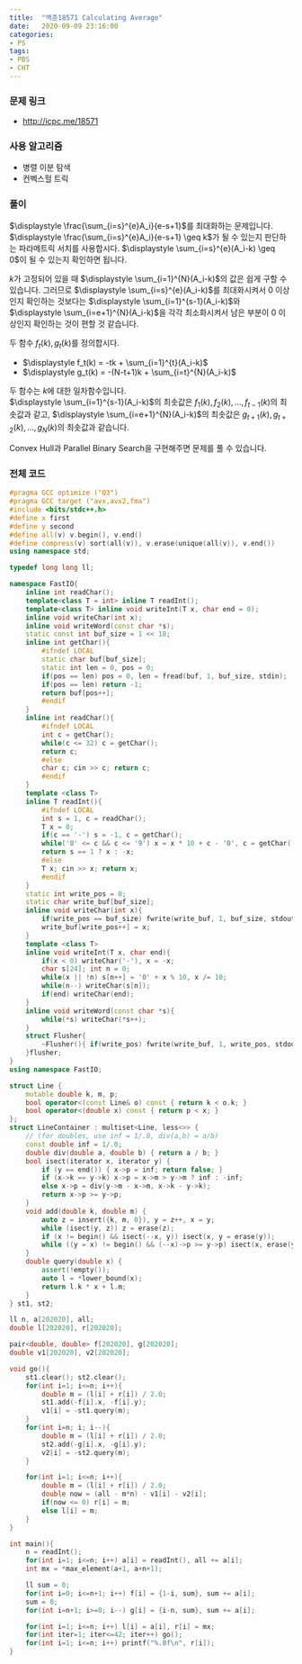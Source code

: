 ```yaml
---
title:  "백준18571 Calculating Average"
date:   2020-09-09 23:16:00
categories:
- PS
tags:
- PBS
- CHT
---
```


### 문제 링크
* http://icpc.me/18571

### 사용 알고리즘
* 병렬 이분 탐색
* 컨벡스헐 트릭

### 풀이
$\displaystyle \frac{\sum_{i=s}^{e}A_i}{e-s+1}$를 최대화하는 문제입니다.<br>
$\displaystyle \frac{\sum_{i=s}^{e}A_i}{e-s+1} \geq k$가 될 수 있는지 판단하는 파라메트릭 서치를 사용합시다. $\displaystyle \sum_{i=s}^{e}(A_i-k) \geq 0$이 될 수 있는지 확인하면 됩니다.

$k$가 고정되어 있을 때 $\displaystyle \sum_{i=1}^{N}(A_i-k)$의 값은 쉽게 구할 수 있습니다. 그러므로 $\displaystyle \sum_{i=s}^{e}(A_i-k)$를 최대화시켜서 0 이상인지 확인하는 것보다는 $\displaystyle \sum_{i=1}^{s-1}(A_i-k)$와 $\displaystyle \sum_{i=e+1}^{N}(A_i-k)$을 각각 최소화시켜서 남은 부분이 0 이상인지 확인하는 것이 편할 것 같습니다.

두 함수 $f_t(k), g_t(k)$를 정의합시다.
* $\displaystyle f_t(k) = -tk + \sum_{i=1}^{t}(A_i-k)$
* $\displaystyle g_t(k) = -(N-t+1)k + \sum_{i=t}^{N}(A_i-k)$

두 함수는 $k$에 대한 일차함수입니다.<br>
$\displaystyle \sum_{i=1}^{s-1}(A_i-k)$의 최솟값은 $f_1(k), f_2(k), \ldots, f_{t-1}(k)$의 최솟값과 같고, $\displaystyle \sum_{i=e+1}^{N}(A_i-k)$의 최솟값은 $g_{t+1}(k), g_{t+2}(k), \ldots, g_N(k)$의 최솟값과 같습니다.

Convex Hull과 Parallel Binary Search을 구현해주면 문제를 풀 수 있습니다.

### 전체 코드
```cpp
#pragma GCC optimize ("O3")
#pragma GCC target ("avx,avx2,fma")
#include <bits/stdc++.h>
#define x first
#define y second
#define all(v) v.begin(), v.end()
#define compress(v) sort(all(v)), v.erase(unique(all(v)), v.end())
using namespace std;

typedef long long ll;

namespace FastIO{
    inline int readChar();
    template<class T = int> inline T readInt();
    template<class T> inline void writeInt(T x, char end = 0);
    inline void writeChar(int x);
    inline void writeWord(const char *s);
    static const int buf_size = 1 << 18;
    inline int getChar(){
        #ifndef LOCAL
        static char buf[buf_size];
        static int len = 0, pos = 0;
        if(pos == len) pos = 0, len = fread(buf, 1, buf_size, stdin);
        if(pos == len) return -1;
        return buf[pos++];
        #endif
    }
    inline int readChar(){
        #ifndef LOCAL
        int c = getChar();
        while(c <= 32) c = getChar();
        return c;
        #else
        char c; cin >> c; return c;
        #endif
    }
    template <class T>
    inline T readInt(){
        #ifndef LOCAL
        int s = 1, c = readChar();
        T x = 0;
        if(c == '-') s = -1, c = getChar();
        while('0' <= c && c <= '9') x = x * 10 + c - '0', c = getChar();
        return s == 1 ? x : -x;
        #else
        T x; cin >> x; return x;
        #endif
    }
    static int write_pos = 0;
    static char write_buf[buf_size];
    inline void writeChar(int x){
        if(write_pos == buf_size) fwrite(write_buf, 1, buf_size, stdout), write_pos = 0;
        write_buf[write_pos++] = x;
    }
    template <class T>
    inline void writeInt(T x, char end){
        if(x < 0) writeChar('-'), x = -x;
        char s[24]; int n = 0;
        while(x || !n) s[n++] = '0' + x % 10, x /= 10;
        while(n--) writeChar(s[n]);
        if(end) writeChar(end);
    }
    inline void writeWord(const char *s){
        while(*s) writeChar(*s++);
    }
    struct Flusher{
        ~Flusher(){ if(write_pos) fwrite(write_buf, 1, write_pos, stdout), write_pos = 0; }
    }flusher;
}
using namespace FastIO;

struct Line {
    mutable double k, m, p;
    bool operator<(const Line& o) const { return k < o.k; }
    bool operator<(double x) const { return p < x; }
};
struct LineContainer : multiset<Line, less<>> {
    // (for doubles, use inf = 1/.0, div(a,b) = a/b)
    const double inf = 1/.0;
    double div(double a, double b) { return a / b; }
    bool isect(iterator x, iterator y) {
        if (y == end()) { x->p = inf; return false; }
        if (x->k == y->k) x->p = x->m > y->m ? inf : -inf;
        else x->p = div(y->m - x->m, x->k - y->k);
        return x->p >= y->p;
    }
    void add(double k, double m) {
        auto z = insert({k, m, 0}), y = z++, x = y;
        while (isect(y, z)) z = erase(z);
        if (x != begin() && isect(--x, y)) isect(x, y = erase(y));
        while ((y = x) != begin() && (--x)->p >= y->p) isect(x, erase(y));
    }
    double query(double x) {
        assert(!empty());
        auto l = *lower_bound(x);
        return l.k * x + l.m;
    }
} st1, st2;

ll n, a[202020], all;
double l[202020], r[202020];

pair<double, double> f[202020], g[202020];
double v1[202020], v2[202020];

void go(){
    st1.clear(); st2.clear();
    for(int i=1; i<=n; i++){
        double m = (l[i] + r[i]) / 2.0;
        st1.add(-f[i].x, -f[i].y);
        v1[i] = -st1.query(m);
    }
    for(int i=n; i; i--){
        double m = (l[i] + r[i]) / 2.0;
        st2.add(-g[i].x, -g[i].y);
        v2[i] = -st2.query(m);
    }

    for(int i=1; i<=n; i++){
        double m = (l[i] + r[i]) / 2.0;
        double now = (all - m*n) - v1[i] - v2[i];
        if(now <= 0) r[i] = m;
        else l[i] = m;
    }
}

int main(){
    n = readInt();
    for(int i=1; i<=n; i++) a[i] = readInt(), all += a[i];
    int mx = *max_element(a+1, a+n+1);

    ll sum = 0;
    for(int i=0; i<=n+1; i++) f[i] = {1-i, sum}, sum += a[i];
    sum = 0;
    for(int i=n+1; i>=0; i--) g[i] = {i-n, sum}, sum += a[i];

    for(int i=1; i<=n; i++) l[i] = a[i], r[i] = mx;
    for(int iter=1; iter<=42; iter++) go();
    for(int i=1; i<=n; i++) printf("%.8f\n", r[i]);
}
```
